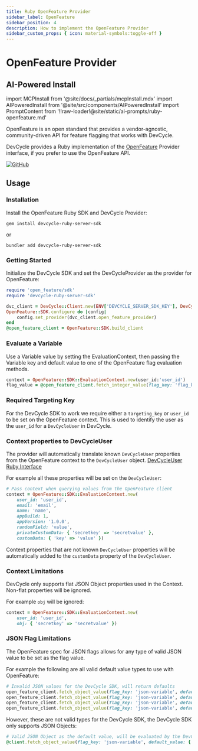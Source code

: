 ```yaml
---
title: Ruby OpenFeature Provider
sidebar_label: OpenFeature
sidebar_position: 4
description: How to implement the OpenFeature Provider
sidebar_custom_props: { icon: material-symbols:toggle-off }
---
```


# OpenFeature Provider

## AI-Powered Install

import MCPInstall from '@site/docs/_partials/mcpInstall.mdx'
import AIPoweredInstall from '@site/src/components/AIPoweredInstall'
import PromptContent from '!!raw-loader!@site/static/ai-prompts/ruby-openfeature.md'

<MCPInstall />

<AIPoweredInstall promptContent={PromptContent} />

OpenFeature is an open standard that provides a vendor-agnostic, community-driven API for feature flagging that works with DevCycle.

DevCycle provides a Ruby implementation of the [OpenFeature](https://openfeature.dev/) Provider interface, if you prefer to use the OpenFeature API.

[![GitHub](https://img.shields.io/github/stars/devcyclehq/ruby-server-sdk.svg?style=social&label=Star&maxAge=2592000)](https://github.com/DevCycleHQ/ruby-server-sdk)

## Usage

### Installation

[//]: # 'wizard-install-start'

Install the OpenFeature Ruby SDK and DevCycle Provider:

```shell
gem install devcycle-ruby-server-sdk
```

or

```shell
bundler add devcycle-ruby-server-sdk
```

[//]: # 'wizard-install-end'

### Getting Started

[//]: # 'wizard-initialize-start'

Initialize the DevCycle SDK and set the DevCycleProvider as the provider for OpenFeature:

```ruby
require 'open_feature/sdk'
require 'devcycle-ruby-server-sdk'

dvc_client = DevCycle::Client.new(ENV['DEVCYCLE_SERVER_SDK_KEY'], DevCycle::Options.new)
OpenFeature::SDK.configure do |config|
    config.set_provider(dvc_client.open_feature_provider)
end
@open_feature_client = OpenFeature::SDK.build_client
```

[//]: # 'wizard-initialize-end'

### Evaluate a Variable

Use a Variable value by setting the EvaluationContext, then passing the Variable key and default value to one of the OpenFeature flag evaluation methods.

[//]: # 'wizard-evaluate-start'

```ruby
context = OpenFeature::SDK::EvaluationContext.new(user_id:'user_id')
flag_value = @open_feature_client.fetch_integer_value(flag_key: 'flag_key', default_value: 1, evaluation_context: context)
```

[//]: # 'wizard-evaluate-end'

### Required Targeting Key

For the DevCycle SDK to work we require either a `targeting_key` or `user_id` to be set on the OpenFeature context.
This is used to identify the user as the `user_id` for a `DevCycleUser` in DevCycle.

### Context properties to DevCycleUser

The provider will automatically translate known `DevCycleUser` properties from the OpenFeature context to the `DevCycleUser` object.
[DevCycleUser Ruby Interface](https://github.com/DevCycleHQ/ruby-server-sdk/blob/main/lib/devcycle-ruby-server-sdk/models/user.rb)

For example all these properties will be set on the `DevCycleUser`:

```ruby
# Pass context when querying values from the OpenFeature client
context = OpenFeature::SDK::EvaluationContext.new(
    user_id: 'user_id',
    email: 'email',
    name: 'name',
    appBuild: 1,
    appVersion: '1.0.0',
    randomField: 'value',
    privateCustomData: { 'secretkey' => 'secretvalue' },
    customData: { 'key' => 'value' })
```

Context properties that are not known `DevCycleUser` properties will be automatically
added to the `customData` property of the `DevCycleUser`.

### Context Limitations

DevCycle only supports flat JSON Object properties used in the Context. Non-flat properties will be ignored.

For example `obj` will be ignored:

```ruby
context = OpenFeature::SDK::EvaluationContext.new(
    user_id: 'user_id',
    obj: { 'secretkey' => 'secretvalue' })
```

### JSON Flag Limitations

The OpenFeature spec for JSON flags allows for any type of valid JSON value to be set as the flag value.

For example the following are all valid default value types to use with OpenFeature:

```ruby
# Invalid JSON values for the DevCycle SDK, will return defaults
open_feature_client.fetch_object_value(flag_key: 'json-variable', default_value: 1.0, evaluation_context: context)
open_feature_client.fetch_object_value(flag_key: 'json-variable', default_value: false, evaluation_context: context)
open_feature_client.fetch_object_value(flag_key: 'json-variable', default_value: 'string', evaluation_context: context)
open_feature_client.fetch_object_value(flag_key: 'json-variable', default_value: nil, evaluation_context: context)
```

However, these are not valid types for the DevCycle SDK, the DevCycle SDK only supports JSON Objects:

```ruby
# Valid JSON Object as the default value, will be evaluated by the DevCycle SDK
@client.fetch_object_value(flag_key: 'json-variable', default_value: { 'key' => 'value' }, evaluation_context: context)
```
